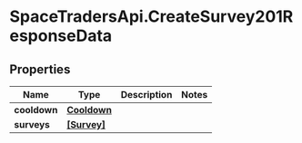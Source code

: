 # SpaceTradersApi.CreateSurvey201ResponseData

## Properties

Name | Type | Description | Notes
------------ | ------------- | ------------- | -------------
**cooldown** | [**Cooldown**](Cooldown.md) |  | 
**surveys** | [**[Survey]**](Survey.md) |  | 


